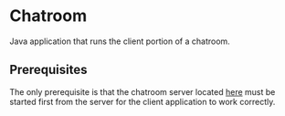 # Chatroom
Java application that runs the client portion of a chatroom.

## Prerequisites
The only prerequisite is that the chatroom server located [here](https://github.com/krm534/Chatroom-Server) must be started first from the server for the client application to work correctly.